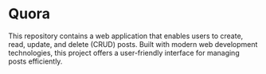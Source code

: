 # Quora
This repository contains a web application that enables users to create, read, update, and delete (CRUD) posts. Built with modern web development technologies, this project offers a user-friendly interface for managing posts efficiently.
